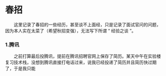 # 春招
　　这里记录了春招的一些经历，甚至谈不上面经，只是记录了面试官问的问题，因为本人实在太菜了（希望秋招变强），无法写下所谓 “ 经验之谈 ”。
  
### 1.腾讯
　　之前打算最后投腾讯，提前在腾讯招聘官网上保存了简历。某天中午在实验楼复习技术栈，没想到腾讯直接打电话过来，说我已经投递了简历并且简历快过期了，于是我只能
